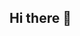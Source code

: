 ## Hi there 👋

<!--
**Sami-28/Sami-28** is a ✨ _special_ ✨ repository because its `README.md` (this file) appears on your GitHub profile.

Here are some ideas to get you started:

- 🔭 I’m currently working on enhancing my understanding in BI, and spending time in the sun this summer. 
- 🌱 I’m currently learning more about metrics. 
- 👯 I’m looking to collaborate on same-sided intresets with others. 
- 🤔 I’m looking for help with reaching the next level. 
- 💬 Ask me about health.
- 📫 How to reach me: email or text
- 😄 Pronouns: He
- ⚡ Fun fact: Bergamot oil acquired its name from a town called Bergamo in southern Italy. 
-->
